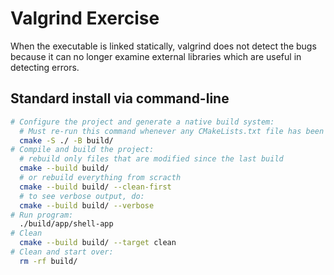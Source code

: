 # Valgrind Exercise
When the executable is linked statically, valgrind does not detect the bugs because it can no longer examine external libraries which are useful in detecting errors.

## Standard install via command-line
```bash
# Configure the project and generate a native build system:
  # Must re-run this command whenever any CMakeLists.txt file has been changed.
  cmake -S ./ -B build/
# Compile and build the project:
  # rebuild only files that are modified since the last build
  cmake --build build/
  # or rebuild everything from scracth
  cmake --build build/ --clean-first
  # to see verbose output, do:
  cmake --build build/ --verbose
# Run program:
  ./build/app/shell-app
# Clean
  cmake --build build/ --target clean
# Clean and start over:
  rm -rf build/
```